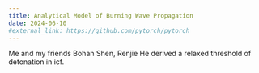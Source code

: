 ```yaml
---
title: Analytical Model of Burning Wave Propagation
date: 2024-06-10
#external_link: https://github.com/pytorch/pytorch
---
```


Me and my friends Bohan Shen, Renjie He derived a relaxed threshold of detonation in icf.

<!--more-->
